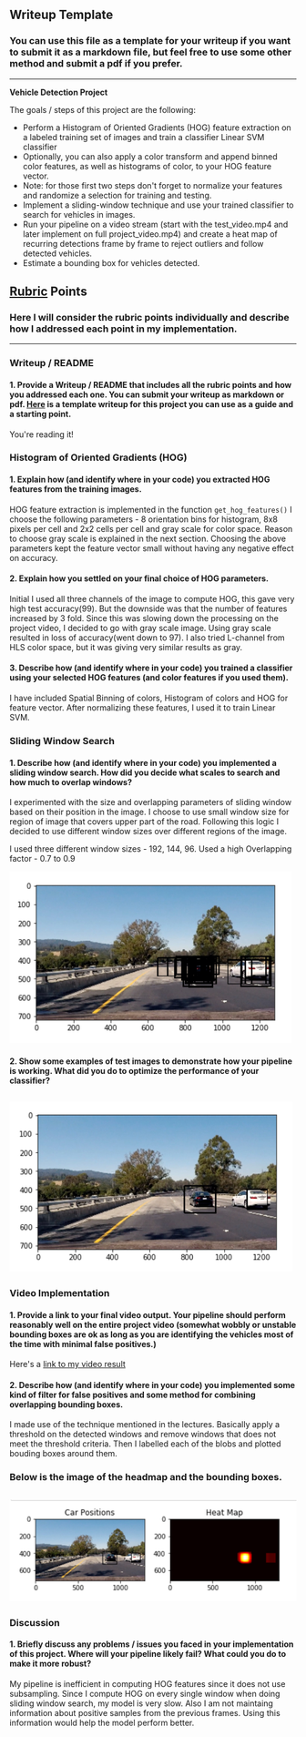 ## Writeup Template
### You can use this file as a template for your writeup if you want to submit it as a markdown file, but feel free to use some other method and submit a pdf if you prefer.

---

**Vehicle Detection Project**

The goals / steps of this project are the following:

* Perform a Histogram of Oriented Gradients (HOG) feature extraction on a labeled training set of images and train a classifier Linear SVM classifier
* Optionally, you can also apply a color transform and append binned color features, as well as histograms of color, to your HOG feature vector. 
* Note: for those first two steps don't forget to normalize your features and randomize a selection for training and testing.
* Implement a sliding-window technique and use your trained classifier to search for vehicles in images.
* Run your pipeline on a video stream (start with the test_video.mp4 and later implement on full project_video.mp4) and create a heat map of recurring detections frame by frame to reject outliers and follow detected vehicles.
* Estimate a bounding box for vehicles detected.

[//]: # (Image References)
[image1]: ./sliding_window.png
[image2]: ./result.png
[image3]: ./heatmap.png
[video1]: ./project_video.mp4

## [Rubric](https://review.udacity.com/#!/rubrics/513/view) Points
### Here I will consider the rubric points individually and describe how I addressed each point in my implementation.  

---
### Writeup / README

#### 1. Provide a Writeup / README that includes all the rubric points and how you addressed each one.  You can submit your writeup as markdown or pdf.  [Here](https://github.com/udacity/CarND-Vehicle-Detection/blob/master/writeup_template.md) is a template writeup for this project you can use as a guide and a starting point.  

You're reading it!

### Histogram of Oriented Gradients (HOG)

#### 1. Explain how (and identify where in your code) you extracted HOG features from the training images.

HOG feature extraction is implemented in the function `get_hog_features()`
I choose the following parameters - 8 orientation bins for histogram,
8x8 pixels per cell and 2x2 cells per cell and gray scale for color space.
Reason to choose gray scale is explained in the next section.
Choosing the above parameters kept the feature vector small
without having any negative effect on accuracy.

#### 2. Explain how you settled on your final choice of HOG parameters.

Initial I used all three channels of the image to compute HOG, this gave very high test accuracy(99).
But the downside was that the number of features increased by 3 fold.
Since this was slowing down the processing on the project video, I decided to go with gray scale image.
Using gray scale resulted in loss of accuracy(went down to 97).
I also tried L-channel from HLS color space, but it was giving very similar results as gray.

#### 3. Describe how (and identify where in your code) you trained a classifier using your selected HOG features (and color features if you used them).

I have included Spatial Binning of colors, Histogram of colors and HOG for feature vector.
After normalizing these features, I used it to train Linear SVM.

### Sliding Window Search

#### 1. Describe how (and identify where in your code) you implemented a sliding window search.  How did you decide what scales to search and how much to overlap windows?

I experimented with the size and overlapping parameters of sliding window based on their position in the image.
I choose to use small window size for region of image that covers upper part of the road. Following this logic I decided to use different window sizes over different regions of the image.

I used three different window sizes - 192, 144, 96.
Used a high Overlapping factor - 0.7 to 0.9

![alt text][image1]

#### 2. Show some examples of test images to demonstrate how your pipeline is working.  What did you do to optimize the performance of your classifier?


![alt text][image2]
---

### Video Implementation

#### 1. Provide a link to your final video output.  Your pipeline should perform reasonably well on the entire project video (somewhat wobbly or unstable bounding boxes are ok as long as you are identifying the vehicles most of the time with minimal false positives.)
Here's a [link to my video result](./output.mp4)


#### 2. Describe how (and identify where in your code) you implemented some kind of filter for false positives and some method for combining overlapping bounding boxes.

I made use of the technique mentioned in the lectures.
Basically apply a threshold on the detected windows and remove windows that does not meet the threshold criteria. Then I labelled each of the blobs and plotted bouding boxes around them.

### Below is the image of the headmap and the bounding boxes.
![alt text][image3]
---

### Discussion

#### 1. Briefly discuss any problems / issues you faced in your implementation of this project.  Where will your pipeline likely fail?  What could you do to make it more robust?

My pipeline is inefficient in computing HOG features since it does not use subsampling.
Since I compute HOG on every single window when doing sliding window search, my model is very slow.
Also I am not maintaing information about positive samples from the previous frames.
Using this information would help the model perform better.